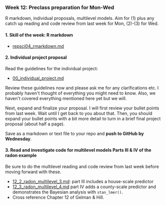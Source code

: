 ### Week 12: Preclass preparation for Mon-Wed

R markdown,  individual proposals, multilevel models. Aim for (1) plus any catch up reading and code review from last week for Mon, (2)-(3) for Wed.



#### 1. Skill of the week: R markdown

* [repsci04_rmarkdown.md](skills_tutorials/repsci04_rmarkdown.md)




#### 2. Individual project proposal

Read the guidelines for the individual project:

* [00_individual_project.md](00_individual_project.md)

Review these guidelines now and please ask me for any clarifications etc. I probably haven't thought of everything you might need to know. Also, we haven't covered everything mentioned here yet but we will.

Next, expand and finalize your proposal. I will first review your bullet points from last week. Wait until I get back to you about that. Then, you should expand your bullet points with a bit more detail to turn in a brief final project proposal (about half a page).

Save as a markdown or text file to your repo and **push to GitHub by Wednesday**.




#### 3. Read and investigate code for multilevel models Parts III & IV of the radon example

Be sure to do the multilevel reading and code review from last week before moving forward with these.

* [12_2_radon_multilevel_3.md](12_2_radon_multilevel_3.md): part III includes a house-scale predictor
* [12_3_radon_multilevel_4.md](12_3_radon_multilevel_4.md) part IV adds a county-scale predictor and demonstrates the Bayesian analysis with `stan_lmer()`.
* Cross reference Chapter 12 of Gelman & Hill.
